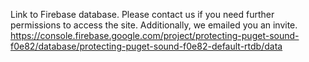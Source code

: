 Link to Firebase database.  Please contact us if you need further permissions to access the site.  Additionally, we emailed you an invite.
https://console.firebase.google.com/project/protecting-puget-sound-f0e82/database/protecting-puget-sound-f0e82-default-rtdb/data